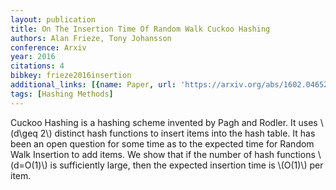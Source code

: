 ```yaml
---
layout: publication
title: On The Insertion Time Of Random Walk Cuckoo Hashing
authors: Alan Frieze, Tony Johansson
conference: Arxiv
year: 2016
citations: 4
bibkey: frieze2016insertion
additional_links: [{name: Paper, url: 'https://arxiv.org/abs/1602.04652'}]
tags: [Hashing Methods]
---
```

Cuckoo Hashing is a hashing scheme invented by Pagh and Rodler. It uses
\\(d\geq 2\\) distinct hash functions to insert items into the hash table. It has
been an open question for some time as to the expected time for Random Walk
Insertion to add items. We show that if the number of hash functions \\(d=O(1)\\)
is sufficiently large, then the expected insertion time is \\(O(1)\\) per item.